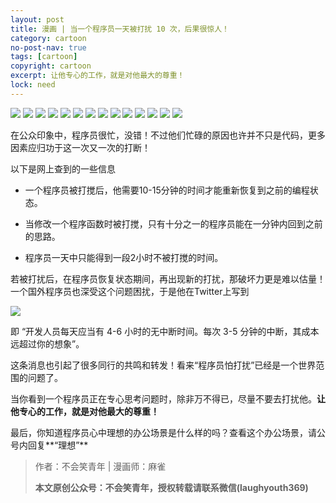 ```yaml
---
layout: post
title: 漫画 | 当一个程序员一天被打扰 10 次，后果很惊人！
category: cartoon
no-post-nav: true
tags: [cartoon]
copyright: cartoon
excerpt: 让他专心的工作，就是对他最大的尊重！
lock: need
---
```


![](http://favorites.ren/assets/images/2020/cartoon/darao01.jpg)
![](http://favorites.ren/assets/images/2020/cartoon/darao02.jpg)
![](http://favorites.ren/assets/images/2020/cartoon/darao03.jpg)
![](http://favorites.ren/assets/images/2020/cartoon/darao04.jpg)
![](http://favorites.ren/assets/images/2020/cartoon/darao05.jpg)
![](http://favorites.ren/assets/images/2020/cartoon/darao06.jpg)
![](http://favorites.ren/assets/images/2020/cartoon/darao07.jpg)
![](http://favorites.ren/assets/images/2020/cartoon/darao08.jpg)
![](http://favorites.ren/assets/images/2020/cartoon/darao09.jpg)
![](http://favorites.ren/assets/images/2020/cartoon/darao10.jpg)
![](http://favorites.ren/assets/images/2020/cartoon/darao11.jpg)
![](http://favorites.ren/assets/images/2020/cartoon/darao12.jpg)
![](http://favorites.ren/assets/images/2020/cartoon/darao13.jpg)
![](http://favorites.ren/assets/images/2020/cartoon/darao14.jpg)

在公众印象中，程序员很忙，没错！不过他们忙碌的原因也许并不只是代码，更多因素应归功于这一次又一次的打断！

以下是网上查到的一些信息

- 一个程序员被打搅后，他需要10-15分钟的时间才能重新恢复到之前的编程状态。

- 当修改一个程序函数时被打搅，只有十分之一的程序员能在一分钟内回到之前的思路。

- 程序员一天中只能得到一段2小时不被打搅的时间。

若被打扰后，在程序员恢复状态期间，再出现新的打扰，那破坏力更是难以估量！一个国外程序员也深受这个问题困扰，于是他在Twitter上写到

![](http://favorites.ren/assets/images/2020/cartoon/darao15.jpg)

即 “开发人员每天应当有 4-6 小时的无中断时间。每次 3-5 分钟的中断，其成本远超过你的想象”。

这条消息也引起了很多同行的共鸣和转发！看来“程序员怕打扰”已经是一个世界范围的问题了。

当你看到一个程序员正在专心思考问题时，除非万不得已，尽量不要去打扰他。**让他专心的工作，就是对他最大的尊重！**

最后，你知道程序员心中理想的办公场景是什么样的吗？查看这个办公场景，请公号内回复**“理想”**

>作者：不会笑青年 | 漫画师：麻雀
>
>**本文原创公众号：不会笑青年，授权转载请联系微信(laughyouth369)**




